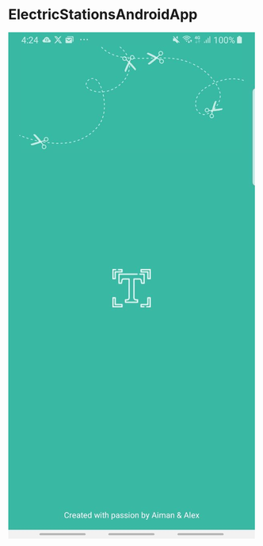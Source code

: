 # ElectricStationsAndroidApp
 
[![Watch the video](https://github.com/wakka-2/ElectricStationsAndroidApp/blob/683eec8732911b40add84396a9fe9bfc2dca3503/thumbnail.jpg)]([https://youtu.be/oWWKcTxxFG8])
